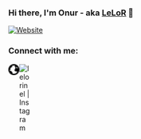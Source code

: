### Hi there, I'm Onur - aka [LeLoR][website] 👋

[![Website](https://img.shields.io/badge/lsc--rp.com-UP-green)](https://lsc-rp.com)

### Connect with me:

[<img align="left" alt="lsc-rp.com" width="22px" src="https://raw.githubusercontent.com/iconic/open-iconic/master/svg/globe.svg" />][website]
[<img align="left" alt="lelorinel | Instagram" width="22px" src="https://cdn.jsdelivr.net/npm/simple-icons@v3/icons/instagram.svg" />][instagram]

<br />


[website]: https://lsc-rp.com
[instagram]: https://www.instagram.com/lelornial/
